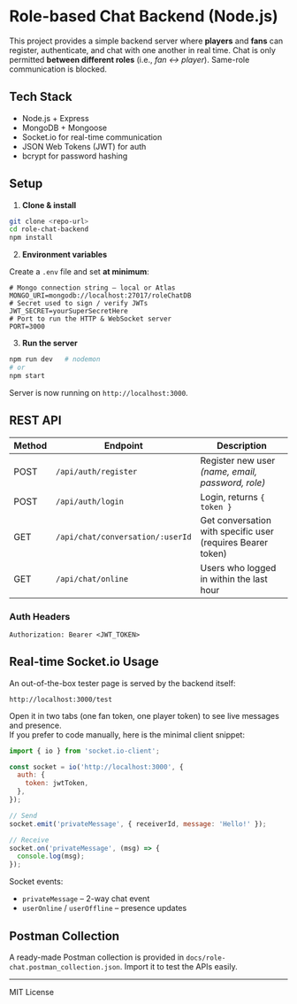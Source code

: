 # Role-based Chat Backend (Node.js)

This project provides a simple backend server where **players** and **fans** can register, authenticate, and chat with one another in real time. Chat is only permitted **between different roles** (i.e., *fan ↔ player*). Same-role communication is blocked.

## Tech Stack

- Node.js + Express
- MongoDB + Mongoose
- Socket.io for real-time communication
- JSON Web Tokens (JWT) for auth
- bcrypt for password hashing

## Setup

1. **Clone & install**

```bash
git clone <repo-url>
cd role-chat-backend
npm install
```

2. **Environment variables**

Create a `.env` file and set **at minimum**:

```
# Mongo connection string – local or Atlas
MONGO_URI=mongodb://localhost:27017/roleChatDB
# Secret used to sign / verify JWTs
JWT_SECRET=yourSuperSecretHere
# Port to run the HTTP & WebSocket server
PORT=3000
```

3. **Run the server**

```bash
npm run dev   # nodemon
# or
npm start
```

Server is now running on `http://localhost:3000`.

## REST API

| Method | Endpoint | Description |
|--------|----------|-------------|
| POST | `/api/auth/register` | Register new user *(name, email, password, role)* |
| POST | `/api/auth/login` | Login, returns `{ token }` |
| GET | `/api/chat/conversation/:userId` | Get conversation with specific user (requires Bearer token) |
| GET | `/api/chat/online` | Users who logged in within the last hour |

### Auth Headers

```
Authorization: Bearer <JWT_TOKEN>
```

## Real-time Socket.io Usage

An out-of-the-box tester page is served by the backend itself:

```
http://localhost:3000/test
```

Open it in two tabs (one fan token, one player token) to see live messages and presence.  
If you prefer to code manually, here is the minimal client snippet:

```js
import { io } from 'socket.io-client';

const socket = io('http://localhost:3000', {
  auth: {
    token: jwtToken,
  },
});

// Send
socket.emit('privateMessage', { receiverId, message: 'Hello!' });

// Receive
socket.on('privateMessage', (msg) => {
  console.log(msg);
});
```

Socket events:

- `privateMessage` – 2-way chat event
- `userOnline` / `userOffline` – presence updates

## Postman Collection

A ready-made Postman collection is provided in `docs/role-chat.postman_collection.json`. Import it to test the APIs easily.

---

MIT License 